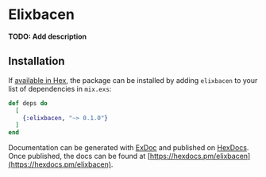 # Elixbacen

**TODO: Add description**

## Installation

If [available in Hex](https://hex.pm/docs/publish), the package can be installed
by adding `elixbacen` to your list of dependencies in `mix.exs`:

```elixir
def deps do
  [
    {:elixbacen, "~> 0.1.0"}
  ]
end
```

Documentation can be generated with [ExDoc](https://github.com/elixir-lang/ex_doc)
and published on [HexDocs](https://hexdocs.pm). Once published, the docs can
be found at [https://hexdocs.pm/elixbacen](https://hexdocs.pm/elixbacen).

